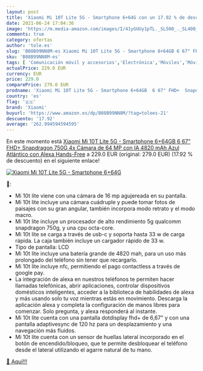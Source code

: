 ```yaml
---
layout: post
title: 'Xiaomi Mi 10T Lite 5G - Smartphone 6+64G con un 17.92 % de descuento'
date: 2021-06-24 17:04:36
image: 'https://m.media-amazon.com/images/I/41yGUUy1pTL._SL500_._SL400_.jpg'
comments: true
category: ofertas
author: 'tole.es'
slug: 'B08B99NN8M-es Xiaomi Mi 10T Lite 5G - Smartphone 6+64GB 6 67" FHD+...'
sku: 'B08B99NN8M-es'
tags: [ 'Comunicación móvil y accesorios','Electrónica','Móviles','Móviles y smartphones libres','alexa','xiaomi', ]
actualPrice: 229.0 EUR
currency: EUR
price: 229.0
comparePrice: 279.0 EUR
prodname: 'Xiaomi Mi 10T Lite 5G - Smartphone 6+64GB  6 67" FHD+  Snapdragon 750G  4x Cámara de 64 MP con IA  4820 mAh  Azul Atlántico  con Alexa Hands-Free'
country: 'es'
flag: '🇪🇸'
brand: 'Xiaomi'
buyurl: 'https://www.amazon.es/dp/B08B99NN8M/?tag=tolees-21'
descuento: '17.92'
average: '262.994594594595'
---
```


En este momento está [Xiaomi Mi 10T Lite 5G - Smartphone 6+64GB  6 67" FHD+  Snapdragon 750G  4x Cámara de 64 MP con IA  4820 mAh  Azul Atlántico  con Alexa Hands-Free](https://www.amazon.es/dp/B08B99NN8M/?tag=tolees-21) a 229.0 EUR (original: 279.0 EUR) (17.92 %  de descuento) en el siguiente enlace!

[![Xiaomi Mi 10T Lite 5G - Smartphone 6+64G](https://m.media-amazon.com/images/I/41yGUUy1pTL._SL500_._SL400_.jpg)](https://www.amazon.es/dp/B08B99NN8M/?tag=tolees-21)

🔎:

- Mi 10t lite viene con una cámara de 16 mp agujereada en su pantalla.
- Mi 10t lite incluye una cámara cuádruple y puede tomar fotos de paisajes con su gran angular, también incorpora modo retrato y el modo macro.
- Mi 10t lite incluye un procesador de alto rendimiento 5g qualcomm snapdragon 750g, y una cpu octa-core.
- Mi 10t lite se carga a través de usb-c y soporta hasta 33 w de carga rápida. La caja también incluye un cargador rápido de 33 w.
- Tipo de pantalla: LCD
- Mi 10t lite incluye una batería grande de 4820 mah, para un uso más prolongado del teléfono sin tener que recargarlo.
- Mi 10t lite incluye nfc, permitiendo el pago contactless a través de google pay.
- La integración de alexa en nuestros teléfonos te permiten hacer llamadas telefónicas, abrir aplicaciones, controlar dispositivos domésticos inteligentes, acceder a la biblioteca de habilidades de alexa y más usando solo tu voz mientras estás en movimiento. Descarga la aplicación alexa y completa la configuración de manos libres para comenzar. Solo pregunta, y alexa responderá al instante.
- Mi 10t lite cuenta con una pantalla dotdisplay fhd+ de 6,67" y con una pantalla adaptivesync de 120 hz para un desplazamiento y una navegación más fluidos.
- Mi 10t lite cuenta con un sensor de huellas lateral incorporado en el botón de encendido/bloqueo, que te permite desbloquear el teléfono desde el lateral utilizando el agarre natural de tu mano.

[🛒 Aquí!!!](https://www.amazon.es/dp/B08B99NN8M/?tag=tolees-21)
